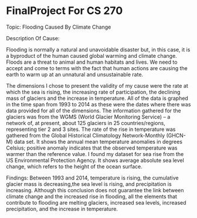 # FinalProject For CS 270
Topic: Flooding Caused By Climate Change 


Description Of Cause:

Flooding is normally a natural and unavoidable disaster but, in this case, 
it is a byproduct of the human caused global warming and climate change. Floods are a threat to animal and human habitats and lives.
We need to accept and come to terms with the fact that human actions are causing the earth to warm up at an unnatural and unsustainable rate. 

The dimensions I chose to present the validity of my cause were the rate at which the sea is rising, the increasing rate of participation,
the declining mass of glaciers and the increase in temperature. All of the data is graphed in the time span from 1993 to 2014 as these were
the dates where there was data provided for all of the dimensions. The information gathered for the glaciers was from the WGMS 
(World Glacier Monitoring Service) – a network of, at present, about 125 glaciers in 25 countries/regions, representing tier 2 and 3 sites.
The rate of the rise in temperature was gathered from the Global Historical Climatology Network-Monthly (GHCN-M) data set. It shows the annual 
mean temperature anomalies in degrees Celsius; positive anomaly indicates that the observed temperature was warmer than the reference value. I 
found my dataset for sea rise from the US Environmental Protection Agency. It shows average absolute sea level change, which refers to the height
of the ocean surface. 

Findings:
Between 1993 and 2014, temperature is rising, the cumulative glacier mass is decreasing,the sea level is rising, and precipitation is increasing. 
Although this conclusion does not guarantee the link between climate change and the increased rise in flooding, all the elements that contribute 
to flooding are melting glaciers, increased sea levels, increased precipitation, and the increase in temperature.

#
